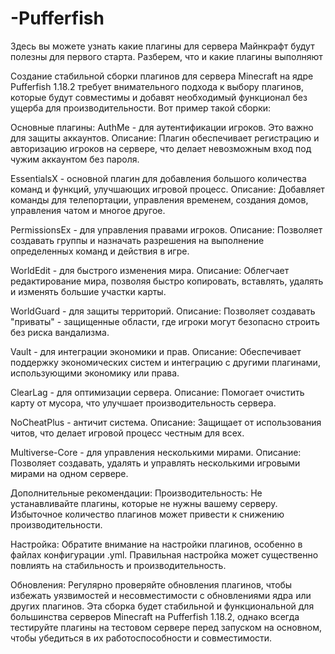 # -Pufferfish
Здесь вы можете узнать какие плагины для сервера Майнкрафт будут полезны для первого старта. Разберем, что и какие плагины выполняют

Создание стабильной сборки плагинов для сервера Minecraft на ядре Pufferfish 1.18.2 требует внимательного подхода к выбору плагинов, которые будут совместимы и добавят необходимый функционал без ущерба для производительности. Вот пример такой сборки:

Основные плагины:
AuthMe - для аутентификации игроков. Это важно для защиты аккаунтов.
Описание: Плагин обеспечивает регистрацию и авторизацию игроков на сервере, что делает невозможным вход под чужим аккаунтом без пароля.

EssentialsX - основной плагин для добавления большого количества команд и функций, улучшающих игровой процесс.
Описание: Добавляет команды для телепортации, управления временем, создания домов, управления чатом и многое другое.

PermissionsEx - для управления правами игроков.
Описание: Позволяет создавать группы и назначать разрешения на выполнение определенных команд и действия в игре.

WorldEdit - для быстрого изменения мира.
Описание: Облегчает редактирование мира, позволяя быстро копировать, вставлять, удалять и изменять большие участки карты.

WorldGuard - для защиты территорий.
Описание: Позволяет создавать "приваты" - защищенные области, где игроки могут безопасно строить без риска вандализма.

Vault - для интеграции экономики и прав.
Описание: Обеспечивает поддержку экономических систем и интеграцию с другими плагинами, использующими экономику или права.

ClearLag - для оптимизации сервера.
Описание: Помогает очистить карту от мусора, что улучшает производительность сервера.

NoCheatPlus - античит система.
Описание: Защищает от использования читов, что делает игровой процесс честным для всех.

Multiverse-Core - для управления несколькими мирами.
Описание: Позволяет создавать, удалять и управлять несколькими игровыми мирами на одном сервере.

Дополнительные рекомендации:
Производительность: Не устанавливайте плагины, которые не нужны вашему серверу. Избыточное количество плагинов может привести к снижению производительности.

Настройка: Обратите внимание на настройки плагинов, особенно в файлах конфигурации .yml. Правильная настройка может существенно повлиять на стабильность и производительность.

Обновления: Регулярно проверяйте обновления плагинов, чтобы избежать уязвимостей и несовместимости с обновлениями ядра или других плагинов.
Эта сборка будет стабильной и функциональной для большинства серверов 
Minecraft на Pufferfish 1.18.2, однако всегда тестируйте плагины на тестовом сервере перед запуском на основном, чтобы убедиться в их работоспособности и совместимости.
